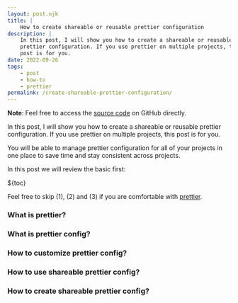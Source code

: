 ```yaml
---
layout: post.njk
title: |
    How to create shareable or reusable prettier configuration
description: |
    In this post, I will show you how to create a shareable or reusable
    prettier configuration. If you use prettier on multiple projects, this
    post is for you.
date: 2022-09-26
tags:
    - post
    - how-to
    - prettier
permalink: /create-shareable-prettier-configuration/
---
```


**Note**: Feel free to access the [source code][3] on GitHub directly.

In this post, I will show you how to create a shareable or reusable prettier
configuration. If you use prettier on multiple projects, this post is for you.

You will be able to manage prettier configuration for all of your projects in
one place to save time and stay consistent across projects.

In this post we will review the basic first:

${toc}

Feel free to skip (1), (2) and (3) if you are comfortable with [prettier][2].

### What is prettier?

### What is prettier config?

### How to customize prettier config?

### How to use shareable prettier config?

### How to create shareable prettier config?

[1]: /topics/how-to/
[2]: /what-is-prettier/
[3]: https://github.com/pyk/prettier-config

